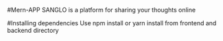 #Mern-APP
SANGLO is a platform for sharing your thoughts online

#Installing dependencies
Use npm install or yarn install from frontend and backend directory
